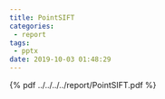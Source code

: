 ```yaml
---
title: PointSIFT
categories:
 - report
tags:
 - pptx
date: 2019-10-03 01:48:29
---
```

{% pdf ../../../../report/PointSIFT.pdf %}
